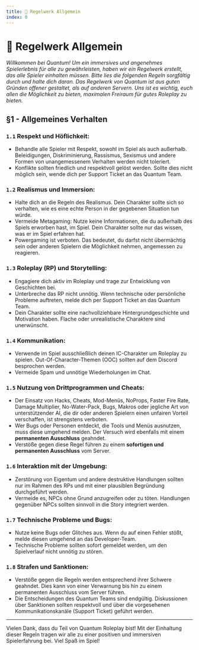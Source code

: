 ```yaml
---
title: 📜 Regelwerk Allgemein
index: 0
---
```


# 📜 Regelwerk Allgemein

_Willkommen bei Quantum!_
_Um ein immersives und angenehmes Spielerlebnis für alle zu gewährleisten, haben wir ein Regelwerk erstellt, das alle Spieler einhalten müssen. Bitte lies die folgenden Regeln sorgfältig durch und halte dich daran._
_Das Regelwerk von Quantum ist aus guten Gründen offener gestaltet, als auf anderen Servern. Uns ist es wichtig, euch allen die Möglichkeit zu bieten, maximalen Freiraum für gutes Roleplay zu bieten._

## §1 - Allgemeines Verhalten
### `1.1` Respekt und Höflichkeit:
- Behandle alle Spieler mit Respekt, sowohl im Spiel als auch außerhalb. Beleidigungen, Diskriminierung, Rassismus, Sexismus und andere Formen von unangemessenem Verhalten werden nicht toleriert.
- Konflikte sollten friedlich und respektvoll gelöst werden. Sollte dies nicht möglich sein, wende dich per Support Ticket an das Quantum Team.

### `1.2` Realismus und Immersion:
- Halte dich an die Regeln des Realismus. Dein Charakter sollte sich so verhalten, wie es eine echte Person in der gegebenen Situation tun würde.
- Vermeide Metagaming: Nutze keine Informationen, die du außerhalb des Spiels erworben hast, im Spiel. Dein Charakter sollte nur das wissen, was er im Spiel erfahren hat.
- Powergaming ist verboten. Das bedeutet, du darfst nicht übermächtig sein oder anderen Spielern die Möglichkeit nehmen, angemessen zu reagieren.

### `1.3` Roleplay (RP) und Storytelling:
- Engagiere dich aktiv im Roleplay und trage zur Entwicklung von Geschichten bei.
- Unterbreche das RP nicht unnötig. Wenn technische oder persönliche Probleme auftreten, melde dich per Support Ticket an das Quantum Team.
- Dein Charakter sollte eine nachvollziehbare Hintergrundgeschichte und Motivation haben. Flache oder unrealistische Charaktere sind unerwünscht.

### `1.4` Kommunikation:
- Verwende im Spiel ausschließlich deinen IC-Charakter um Roleplay zu spielen. Out-Of-Character-Themen (OOC) sollten auf dem Discord besprochen werden.
- Vermeide Spam und unnötige Wiederholungen im Chat.

### `1.5` Nutzung von Drittprogrammen und Cheats:
- Der Einsatz von Hacks, Cheats, Mod-Menüs, NoProps, Faster Fire Rate, Damage Multiplier, No-Water-Pack, Bugs, Makros oder jegliche Art von unterstützender AI, die dir oder anderen Spielern einen unfairen Vorteil verschaffen, ist strengstens verboten.
- Wer Bugs oder Personen entdeckt, die Tools und Menüs ausnutzen, muss diese umgehend melden. Der Versuch wird ebenfalls mit einem **permanenten Ausschluss** geahndet.
- Verstöße gegen diese Regel führen zu einem **sofortigen und permanenten Ausschluss** vom Server.

### `1.6` Interaktion mit der Umgebung:
- Zerstörung von Eigentum und andere destruktive Handlungen sollten nur im Rahmen des RPs und mit einer plausiblen Begründung durchgeführt werden.
- Vermeide es, NPCs ohne Grund anzugreifen oder zu töten. Handlungen gegenüber NPCs sollten sinnvoll in die Story integriert werden.

### `1.7` Technische Probleme und Bugs:
- Nutze keine Bugs oder Glitches aus. Wenn du auf einen Fehler stößt, melde diesen umgehend an das Developer-Team.
- Technische Probleme sollten sofort gemeldet werden, um den Spielverlauf nicht unnötig zu stören.

### `1.8` Strafen und Sanktionen:
- Verstöße gegen die Regeln werden entsprechend ihrer Schwere geahndet. Dies kann von einer Verwarnung bis hin zu einem permanenten Ausschluss vom Server führen.
- Die Entscheidungen des Quantum Teams sind endgültig. Diskussionen über Sanktionen sollten respektvoll und über die vorgesehenen Kommunikationskanäle (Support Ticket) geführt werden.

---

Vielen Dank, dass du Teil von Quantum Roleplay bist! Mit der Einhaltung dieser Regeln tragen wir alle zu einer positiven und immersiven Spielerfahrung bei. Viel Spaß im Spiel!
